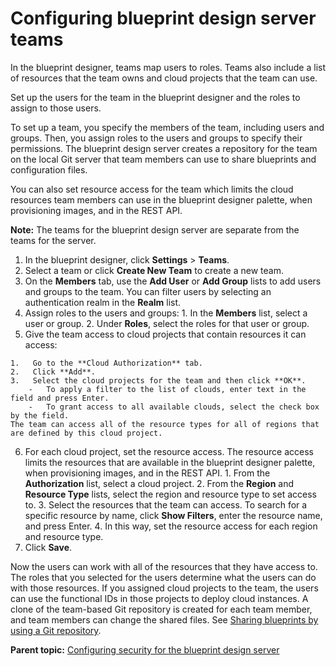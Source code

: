 # Configuring blueprint design server teams

In the blueprint designer, teams map users to roles. Teams also include a list of resources that the team owns and cloud projects that the team can use.

Set up the users for the team in the blueprint designer and the roles to assign to those users.

To set up a team, you specify the members of the team, including users and groups. Then, you assign roles to the users and groups to specify their permissions. The blueprint design server creates a repository for the team on the local Git server that team members can use to share blueprints and configuration files.

You can also set resource access for the team which limits the cloud resources team members can use in the blueprint designer palette, when provisioning images, and in the REST API.

**Note:** The teams for the blueprint design server are separate from the teams for the server.

1.   In the blueprint designer, click **Settings** \> **Teams**. 
2.   Select a team or click **Create New Team** to create a new team. 
3.   On the **Members** tab, use the **Add User** or **Add Group** lists to add users and groups to the team. You can filter users by selecting an authentication realm in the **Realm** list.
4.   Assign roles to the users and groups: 
    1.   In the **Members** list, select a user or group. 
    2.   Under **Roles**, select the roles for that user or group. 
5.   Give the team access to cloud projects that contain resources it can access: 

    1.   Go to the **Cloud Authorization** tab. 
    2.   Click **Add**. 
    3.   Select the cloud projects for the team and then click **OK**. 
        -   To apply a filter to the list of clouds, enter text in the field and press Enter.
        -   To grant access to all available clouds, select the check box by the field.
    The team can access all of the resource types for all of regions that are defined by this cloud project.

6.   For each cloud project, set the resource access. The resource access limits the resources that are available in the blueprint designer palette, when provisioning images, and in the REST API.
    1.   From the **Authorization** list, select a cloud project. 
    2.   From the **Region** and **Resource Type** lists, select the region and resource type to set access to. 
    3.   Select the resources that the team can access. To search for a specific resource by name, click **Show Filters**, enter the resource name, and press Enter.
    4.   In this way, set the resource access for each region and resource type. 
7.   Click **Save**. 

Now the users can work with all of the resources that they have access to. The roles that you selected for the users determine what the users can do with those resources. If you assigned cloud projects to the team, the users can use the functional IDs in those projects to deploy cloud instances. A clone of the team-based Git repository is created for each team member, and team members can change the shared files. See [Sharing blueprints by using a Git repository](blueprint_org.md#).

**Parent topic:** [Configuring security for the blueprint design server](../../com.edt.doc/topics/security_ov.md)

